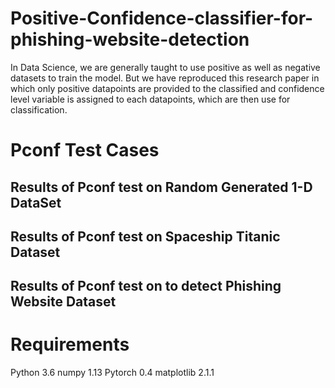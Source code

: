 # Positive-Confidence-classifier-for-phishing-website-detection

In Data Science, we are generally taught to use positive as well as negative datasets to train the model. But we have reproduced this research paper in which only positive datapoints are provided to the classified and confidence level variable is assigned to each datapoints, which are then use for classification.

# Pconf Test Cases

## Results of Pconf test on Random Generated 1-D DataSet

## Results of Pconf test on Spaceship Titanic Dataset

## Results of Pconf test on to detect Phishing Website Dataset

# Requirements
Python 3.6 numpy 1.13 Pytorch 0.4 matplotlib 2.1.1
